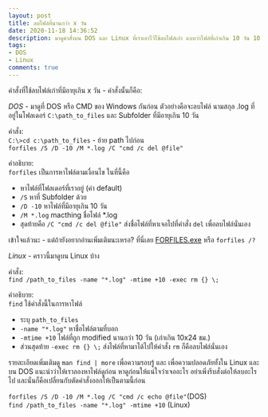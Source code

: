 ```yaml
---
layout: post
title: ลบไฟล์ที่นานกว่า x วัน
date: 2020-11-18 14:36:52
description: มาดูคำสั่งบน DOS และ Linux ที่เราเอาไว้ใช้ลบไฟล์เก่า แบบว่าไฟล์ที่เก่าเกิน 10 วัน 100 วันอะไรแบบนี้ - คำสั่งนั้นคือ?
tags:
- DOS
- Linux
comments: true
---
```

คำสั่งที่ใช้ลบไฟล์เก่าที่มีอายุเกิน x วัน - คำสั่งนั้นก็คือ:

*DOS* - มาดูที่ DOS หรือ CMD ของ Windows กันก่อน ตัวอย่างคือจะลบไฟล์ นามสกุล .log ที่อยู่ในโฟลเดอร์ `C:\path_to_files` และ Subfolder ที่มีอายุเกิน 10 วัน

คำสั่ง:  
`C:\>cd c:\path_to_files` - ย้าย path ไปก่อน  
`forfiles /S /D -10 /M *.log /C "cmd /c del @file"`

คำอธิบาย:  
`forfiles` เป็นการหาไฟล์ตามเงื่อนไข ในที่นี้คือ
- หาไฟล์ที่โฟลเดอร์ที่เราอยู่ (ค่า default)
- `/S` หาที่ Subfolder ด้วย
- `/D -10` หาไฟล์ที่มีอายุเกิน 10 วัน
- `/M *.log` macthing ชื่อไฟล์ *.log
- สุดท้ายคือ `/C "cmd /c del @file"` ส่งชื่อไฟล์ที่หาเจอไปที่คำสั่ง `del` เพื่อลบไฟล์นั่นเอง

เข้าใจแล้วนะ - แต่ถ้ายังอยากอ่านเพิ่มเติมนะเหรอ? ที่นี่เลย [FORFILES.exe](https://ss64.com/nt/forfiles.html) หรือ `forfiles /?`

*Linux* - คราวนี้มาดูบน Linux บ้าง

คำสั่ง:  
`find /path_to_files -name "*.log" -mtime +10 -exec rm {} \;`

คำอธิบาย:  
`find` ใช้คำสั่งนี้ในการหาไฟล์
- ระบุ `path_to_files`
- `-name "*.log"` หาชื่อไฟล์ตามที่บอก
- `-mtime +10` ไฟล์ที่ถูก modified นานกว่า 10 วัน (เก่าเกิน 10x24 ชม.)
- ส่วนสุดท้าย `-exec rm {} \;` ส่งไฟล์ที่หามาได้ไปให้คำสั่ง `rm` ก็คือลบไฟล์นั่นเอง

รายละเอียดเพิ่มเติมดู `man find | more` เพื่อความรอบรู้ และ เพื่อความปลอดภัยทั้งใน Linux และบน DOS แนะนำว่าให้เราลองหาไฟล์ดูก่อน หาดูก่อนให้แน่ใจว่าเจออะไร อย่าเพิ่งรีบสั่งต่อให้ลบอะไรไป และนั่นก็คือเปลี่ยนกับตัดคำสั่งออกให้เป็นตามนี้ก่อน

`forfiles /S /D -10 /M *.log /C "cmd /c echo @file"`(DOS)  
`find /path_to_files -name "*.log" -mtime +10` (Linux)
